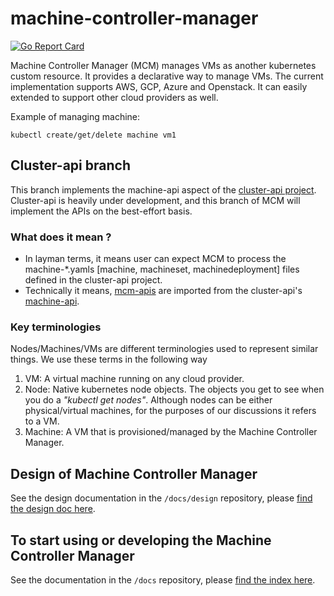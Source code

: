 # machine-controller-manager

[![Go Report Card](https://goreportcard.com/badge/github.com/gardener/machine-controller-manager)](https://goreportcard.com/report/github.com/gardener/machine-controller-manager)

Machine Controller Manager (MCM) manages VMs as another kubernetes custom resource. It provides a declarative way to manage VMs. The current implementation supports AWS, GCP, Azure and Openstack. It can easily extended to support other cloud providers as well.

Example of managing machine:
```
kubectl create/get/delete machine vm1
```
## Cluster-api branch
This branch implements the machine-api aspect of the [cluster-api project](https://github.com/kubernetes-sigs/cluster-api). Cluster-api is heavily under development, and this branch of MCM will implement the APIs on the best-effort basis.

### What does it mean ?
* In layman terms, it means user can expect MCM to process the machine-*.yamls [machine, machineset, machinedeployment] files defined in the cluster-api project. 
* Technically it means, [mcm-apis](https://github.com/gardener/machine-controller-manager/tree/cluster-api/pkg/apis) are imported from the cluster-api's [machine-api](https://github.com/gardener/machine-controller-manager/tree/cluster-api/pkg/apis).


### Key terminologies

Nodes/Machines/VMs are different terminologies used to represent similar things. We use these terms in the following way

1. VM: A virtual machine running on any cloud provider.
1. Node: Native kubernetes node objects. The objects you get to see when you do a *"kubectl get nodes"*. Although nodes can be either physical/virtual machines, for the purposes of our discussions it refers to a VM.
1. Machine: A VM that is provisioned/managed by the Machine Controller Manager.

## Design of Machine Controller Manager

See the design documentation in the `/docs/design` repository, please [find the design doc here](docs/design/README.md).

## To start using or developing the Machine Controller Manager

See the documentation in the `/docs` repository, please [find the index here](docs/README.md).
